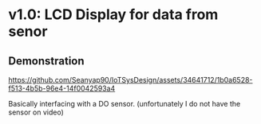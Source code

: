 <h1>v1.0: LCD Display for data from senor</h1>

<h2>Demonstration</h2>

https://github.com/Seanyap90/IoTSysDesign/assets/34641712/1b0a6528-f513-4b5b-96e4-14f0042593a4

<p>Basically interfacing with a DO sensor. (unfortunately I do not have the sensor on video)</p>
